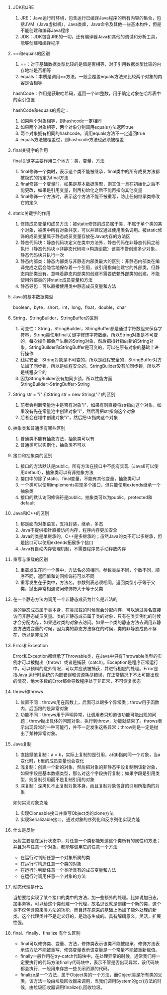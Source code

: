 1. JDK和JRE

   1. JRE：Java运行时环境，包含运行已编译Java程序的所有内容的集合，包括JVM（Java虚拟机），Java类库，Java命令及其他一些基本构件，但是不能创建和编译Java程序
   2. JDK：JDK包含JRE的一切，还有编译器Java和其他的调试和分析工具，能够创建和编译程序

2. ==和equals的区别

   1. ==：对于基础数据类型比较的是值是否相等，对于引用数据类型比较的内存地址是否相等
   2. equals：本质是调用==方法，一般会覆盖equals方法来比较两个对象的内容是否相等

   hashCode：作用是获取哈希码，返回一个int整数，用于确定对象在哈希表中的索引位置

   hashCode和equals的规定：

   1. 如果两个对象相等，则hashcode一定相同
   2. 如果两个对象相等，两个对象分别调用equals方法返回true
   3. 两个对象拥有相同的hashcode，调用equals方法不一定返回true
   4. equals方法被覆盖过，则hashcode方法也必须被覆盖

3. final关键字的作用

   final关键字主要作用三个地方：类，变量，方法

   1. final修饰一个类时，表示这个类不能被继承，final类中的所有成员方法都被隐式的指定为final方法
   2. final修饰一个变量时，如果是基本数据类型，则其值一旦在初始化之后不能更改，如果是引用变量，则再初始化之后不能再指向其他变量
   3. final修饰一个方法时，表示这个方法不能不被重写，防止任何继承类修改它的定义

4. static关键字的作用

   1. 修饰成员变量和成员方法：被static修饰的成员属于类，不属于单个类的某个对象，被类中所有对象共享，可以并建议通过使用类名调用。被static修饰的成员变量属于静态成员变量存放在Java内存的方法区
   2. 静态代码块：静态代码块定义在类中方法外，静态代码在非静态代码之前执行（静态代码块->非静态代码块->构造函数）该类不管创建多少对象，静态代码块只执行一次
   3. 静态内部类：静态内部类与非静态内部类最大的区别：非静态内部类在编译完成之后会隐含地保存着一个引用，该引用指向创建它的外部类，但静态内部类没有。意味着静态内部类的创建不需要依赖外部类的创建，不能使用外部类的非static成员变量和方法
   4. 静态导包：可以直接使用类中静态成员变量和方法

5. Java的基本数据类型

   boolean，byte，short，int，long，float，double，char

6. String，StringBuilder，StringBuffer的区别

   1. 可变性：String，StringBuilder，StringBuffer都是通过字符数组来保存字符串，String类使用final关键字修饰字符数组，所以String对象是不可变的，每次操作都会产生新的String对象，然后把指针指向新的String对象。StringBuilder和StringBuffer是可变的，可以在原有对象的基础上进行操作
   2. 线程安全：String对象是不可变的，所以是线程安全的，StringBuffer对方法加了同步锁，所以是线程安全的，StringBuilder没有加同步锁，所以不是线程安全的
   3. 因为StringBuilder没有加同步锁，所以性能方面StringBuilder>StringBuffer>String

7. String str = "i" 和String str = new String("i")的区别

   1. 前者会判断常量池中是否有对象"i"，如果有则直接将str指向这个对象，如果没有先在常量池中创建对象"i"，然后再把str指向这个对象
   2. 后者会在堆中创建对象"i"，然后把str指向这个对象

8. 抽象类和普通类有哪些区别

   1. 普通类不能有抽象方法，抽象类可以有
   2. 普通类可以实例化，抽象类不可以

9. 接口和抽象类的区别

   1. 接口的方法默认是public，所有方法在接口中不能有实现（Java8可以使用default），抽象类可以有非抽象方法
   2. 接口中的除了static，final变量，不能有其他变量，抽象类可以
   3. 一个类可以使用implements实现多个接口，但只能使用extends继承一个抽象类
   4. 接口的默认访问修饰符是public，抽象类可以为public，protected和default

10. Java和C++的区别

    1. 都是面向对象语言，支持封装，继承，多态
    2. Java不提供指针直接访问内存，程序内存更加安全
    3. Java的类是单继承的，C++是多继承的；虽然Java的类不可以多继承，但是接口可以使用extends拓展多个接口
    4. Java有自动内存管理机制，不需要程序员手动释放内存

11. 重写与重载的区别

    1. 重载发生在同一个类中，方法名必须相同，参数类型不同，个数不同，顺序不同，返回值和访问修饰符可以不同
    2. 重写发生在子类中，方法名，参数列表必须相同，返回类型小于等于父类，抛出异常相遇访问修饰符大于等于父类

12. 在一个静态方法内调用一个非静态成员为什么是非法的

    类的静态成员属于类本身，在类加载的时候就会分配内存，可以通过类名直接访问非静态成员变量。类的非静态成员属于类的对象，只有在类实例化的时候才会分配内存，如果通过类的对象去访问。如果一个类的静态方法去调用非静态方法或变量的时候，因为类的静态方法存在的时候，类的非静态成员不存在，所以是非法的

13. Error和Exception

    Error和Exception都继承了Throwable类，在Java中只有Throwable类型的实例才可以被抛出（throw）或者是捕获（catch)。Exception是程序正常运行中，可以预料的意外情况，可以并应该被捕获，并进行相应的处理。Error是指Java 运行时系统的内部错误和资源耗尽错误，在正常情况下不太可能出现的情况，绝大多数的Error都会导致程序处于非正常，不可恢复状态

14. throw和throws

    1. 位置不同：throws用在函数上，后面可以跟多个异常类；throw用于函数内，后面跟的是异常对象
    2. 功能不同：throws用于声明异常，让调用者只知道该功能可能出现的问题；throw抛出具体的问题对象，执行到throw，功能就结束了。throws表示出现异常的一种可能行，并不一定发生这些异常；throw则是一定是抛出了某种异常对象。

15. Java复制

    1. 直接赋值复制：a = b，实际上复制的是引用，a和b指向同一个对象，当a变化时，b里的成员变量也会变化
    2. 浅复制：创建一个新的对象，然后把对象的非静态字段复制到该新对象，如果字段是基本数据类型，那么对这个字段执行复制；如果字段是引用类型，则复制引用而不是复制引用的对象
    3. 深复制：深拷贝不止复制对象本身，而且复制对象包含的引用所指向的对象
    
    如何实现对象克隆
    
    1. 实现Cloneable接口并重写Object类的clone方法
    2. 实现Serializable接口，通过对象的序列化和反序列化实现克隆
    
16. 什么是反射

    反射主要是在运行状态中，对任意一个类都能知道这个类所有的属性和方法；并且对与任意一个对象，都能够调用它的任意一个方法

    - 在运行时判断任意一个对象所属的类
    - 在运行时构造任意一个类的对象
    - 在运行时判断任意一个类所具有的成员变量和方法
    - 在运行时调用任意一个对象的方法

17. 动态代理是什么

    当想要给实现了某个接口的类中的方法，加一些额外的处理。比如说加日志，加事务等。可以给这个类创建一个代理，故名思议就是创建一个新的类，这个类不仅包含原来类方法的功能，而且还在原来的基础上添加了额外处理的新类。这个代理类并不是定义好的，是动态生成的。具有解耦意义，灵活，扩展性强。 
    
18. final、finally、finalize 有什么区别

    - final可以修饰类、变量、方法，修饰类表示该类不能被继承、修饰方法表示该方法不能被重写、修饰变量表示该变量是一个常量不能被重新赋值。
    - finally一般作用在try-catch代码块中，在处理异常的时候，通常我们将一定要执行的代码方法finally代码块中，表示不管是否出现异常，该代码块都会执行，一般用来存放一些关闭资源的代码。
    - finalize是一个方法，属于Object类的一个方法，而Object类是所有类的父类，该方法一般由垃圾回收器来调用，当我们调用System的gc()方法的时候，由垃圾回收器调用finalize(),回收垃圾。 